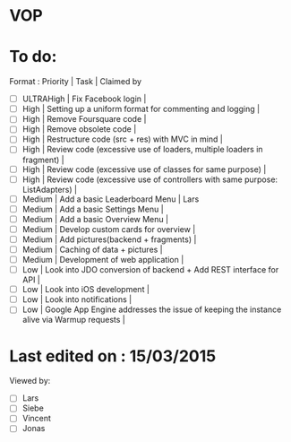 VOP
===
# To do:
Format : Priority | Task | Claimed by
- [ ] ULTRAHigh | Fix Facebook login | 
- [ ] High | Setting up a uniform format for commenting and logging | 
- [ ] High | Remove Foursquare code | 
- [ ] High | Remove obsolete code |
- [ ] High | Restructure code (src + res) with MVC in mind |
- [ ] High | Review code (excessive use of loaders, multiple loaders in fragment) |
- [ ] High | Review code (excessive use of classes for same purpose) |
- [ ] High | Review code (excessive use of controllers with same purpose: ListAdapters) |
- [ ] Medium | Add a basic Leaderboard Menu | Lars
- [ ] Medium | Add a basic Settings Menu | 
- [ ] Medium | Add a basic Overview Menu | 
- [ ] Medium | Develop custom cards for overview | 
- [ ] Medium | Add pictures(backend + fragments) | 
- [ ] Medium | Caching of data + pictures | 
- [ ] Medium | Development of web application | 
- [ ] Low | Look into JDO conversion of backend + Add REST interface for API | 
- [ ] Low | Look into iOS development | 
- [ ] Low | Look into notifications | 
- [ ] Low | Google App Engine addresses the issue of keeping the instance alive via Warmup requests |

# Last edited on : 15/03/2015
Viewed by: 
- [ ] Lars
- [ ] Siebe
- [ ] Vincent
- [ ] Jonas

